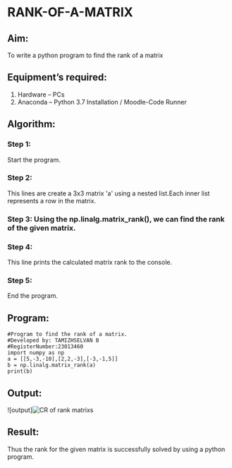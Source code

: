 # RANK-OF-A-MATRIX
## Aim:
To write a python program to find the rank of a matrix
## Equipment’s required:
1. 	Hardware – PCs
2. 	Anaconda – Python 3.7 Installation / Moodle-Code Runner
## Algorithm:
### Step 1: 
Start the program.
### Step 2:
This lines are create a 3x3 matrix 'a' using a nested list.Each inner list represents a row in the matrix.  

### Step 3: Using the np.linalg.matrix_rank(), we can find the rank of the given matrix.
### Step 4:
This line prints the calculated matrix rank to the console.
### Step 5:
End the program.
## Program:
```
#Program to find the rank of a matrix.
#Developed by: TAMIZHSELVAN B
#RegisterNumber:23013460
import numpy as np
a = [[5,-3,-10],[2,2,-3],[-3,-1,5]]
b = np.linalg.matrix_rank(a)
print(b)
```
## Output:
![output]![CR of rank matrixs](https://github.com/tamizhselvan23013460/RANK-OF-A-MATRIX/assets/150231370/0ed38f6d-8d22-4e26-942b-af5b2a323157)

## Result:
Thus the rank for the given matrix is successfully solved by  using a python program.

